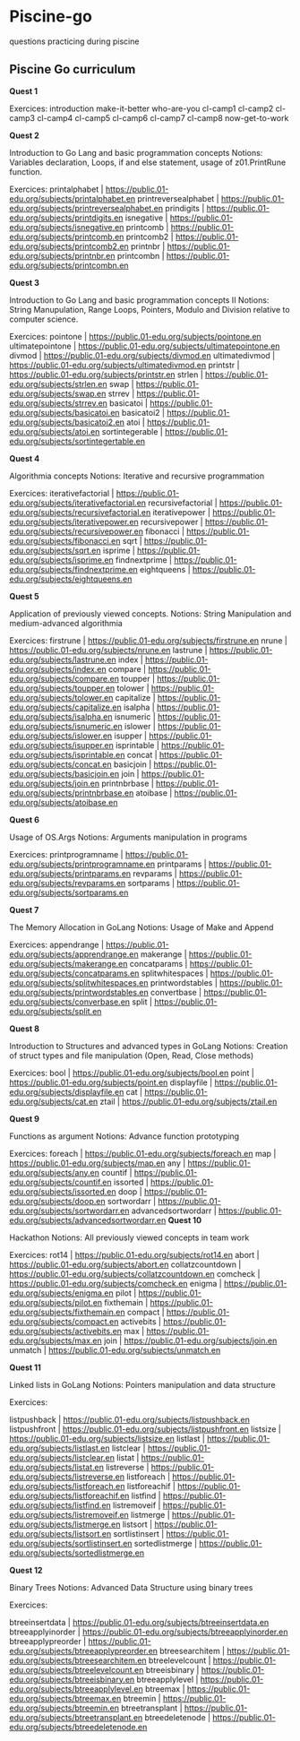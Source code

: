 # Piscine-go

questions practicing during piscine

## Piscine Go curriculum

**Quest 1**

Exercices:
introduction 
make-it-better
who-are-you
cl-camp1 
cl-camp2 
cl-camp3
cl-camp4 
cl-camp5 
cl-camp6 
cl-camp7 
cl-camp8 
now-get-to-work

**Quest 2**

Introduction to Go Lang and basic programmation concepts
Notions: Variables declaration, Loops, if and else statement, usage of z01.PrintRune function.

Exercices:
printalphabet | https://public.01-edu.org/subjects/printalphabet.en
printreversealphabet | https://public.01-edu.org/subjects/printreversealphabet.en
prindigits | https://public.01-edu.org/subjects/printdigits.en
isnegative | https://public.01-edu.org/subjects/isnegative.en
printcomb | https://public.01-edu.org/subjects/printcomb.en
printcomb2 | https://public.01-edu.org/subjects/printcomb2.en
printnbr | https://public.01-edu.org/subjects/printnbr.en
printcombn | https://public.01-edu.org/subjects/printcombn.en

**Quest 3**

Introduction to Go Lang and basic programmation concepts II
Notions: String Manupulation, Range Loops, Pointers, Modulo and Division relative to computer science.

Exercices:
pointone | https://public.01-edu.org/subjects/pointone.en
ultimatepointone | https://public.01-edu.org/subjects/ultimatepointone.en
divmod | https://public.01-edu.org/subjects/divmod.en
ultimatedivmod | https://public.01-edu.org/subjects/ultimatedivmod.en
printstr | https://public.01-edu.org/subjects/printstr.en
strlen | https://public.01-edu.org/subjects/strlen.en
swap | https://public.01-edu.org/subjects/swap.en
strrev | https://public.01-edu.org/subjects/strrev.en
basicatoi | https://public.01-edu.org/subjects/basicatoi.en
basicatoi2 | https://public.01-edu.org/subjects/basicatoi2.en
atoi | https://public.01-edu.org/subjects/atoi.en
sortintegerable | https://public.01-edu.org/subjects/sortintegertable.en

**Quest 4**

Algorithmia concepts
Notions: Iterative and recursive programmation

Exercices:
iterativefactorial | https://public.01-edu.org/subjects/iterativefactorial.en
recursivefactorial | https://public.01-edu.org/subjects/recursivefactorial.en
iterativepower | https://public.01-edu.org/subjects/iterativepower.en
recursivepower | https://public.01-edu.org/subjects/recursivepower.en
fibonacci | https://public.01-edu.org/subjects/fibonacci.en
sqrt | https://public.01-edu.org/subjects/sqrt.en
isprime | https://public.01-edu.org/subjects/isprime.en
findnextprime | https://public.01-edu.org/subjects/findnextprime.en
eightqueens | https://public.01-edu.org/subjects/eightqueens.en

**Quest 5**

Application of previously viewed concepts.
Notions: String Manipulation and medium-advanced algorithmia

Exercices:
firstrune | https://public.01-edu.org/subjects/firstrune.en
nrune | https://public.01-edu.org/subjects/nrune.en
lastrune | https://public.01-edu.org/subjects/lastrune.en
index | https://public.01-edu.org/subjects/index.en
compare | https://public.01-edu.org/subjects/compare.en
toupper | https://public.01-edu.org/subjects/toupper.en
tolower | https://public.01-edu.org/subjects/tolower.en
capitalize | https://public.01-edu.org/subjects/capitalize.en
isalpha | https://public.01-edu.org/subjects/isalpha.en
isnumeric | https://public.01-edu.org/subjects/isnumeric.en
islower | https://public.01-edu.org/subjects/islower.en
isupper | https://public.01-edu.org/subjects/isupper.en
isprintable | https://public.01-edu.org/subjects/isprintable.en
concat | https://public.01-edu.org/subjects/concat.en
basicjoin | https://public.01-edu.org/subjects/basicjoin.en
join | https://public.01-edu.org/subjects/join.en
printnbrbase | https://public.01-edu.org/subjects/printnbrbase.en
atoibase | https://public.01-edu.org/subjects/atoibase.en

**Quest 6**

Usage of OS.Args
Notions: Arguments manipulation in programs

Exercices:
printprogramname | https://public.01-edu.org/subjects/printprogramname.en
printparams | https://public.01-edu.org/subjects/printparams.en
revparams | https://public.01-edu.org/subjects/revparams.en
sortparams | https://public.01-edu.org/subjects/sortparams.en

**Quest 7**

The Memory Allocation in GoLang
Notions: Usage of Make and Append

Exercices:
appendrange | https://public.01-edu.org/subjects/apprendrange.en
makerange | https://public.01-edu.org/subjects/makerange.en
concatparams | https://public.01-edu.org/subjects/concatparams.en
splitwhitespaces | https://public.01-edu.org/subjects/splitwhitespaces.en
printwordstables | https://public.01-edu.org/subjects/printwordstables.en
convertbase | https://public.01-edu.org/subjects/converbase.en
split | https://public.01-edu.org/subjects/split.en

**Quest 8**

Introduction to Structures and advanced types in GoLang
Notions: Creation of struct types and file manipulation (Open, Read, Close methods)

Exercices:
bool | https://public.01-edu.org/subjects/bool.en
point | https://public.01-edu.org/subjects/point.en
displayfile | https://public.01-edu.org/subjects/displayfile.en
cat | https://public.01-edu.org/subjects/cat.en
ztail | https://public.01-edu.org/subjects/ztail.en

**Quest 9**

Functions as argument
Notions: Advance function prototyping

Exercices:
foreach | https://public.01-edu.org/subjects/foreach.en
map | https://public.01-edu.org/subjects/map.en
any | https://public.01-edu.org/subjects/any.en
countif | https://public.01-edu.org/subjects/countif.en
issorted | https://public.01-edu.org/subjects/issorted.en
doop | https://public.01-edu.org/subjects/doop.en
sortwordarr | https://public.01-edu.org/subjects/sortwordarr.en
advancedsortwordarr | https://public.01-edu.org/subjects/advancedsortwordarr.en
**Quest 10**

Hackathon
Notions: All previously viewed concepts in team work

Exercices:
rot14 | https://public.01-edu.org/subjects/rot14.en
abort | https://public.01-edu.org/subjects/abort.en
collatzcountdown | https://public.01-edu.org/subjects/collatzcountdown.en
comcheck | https://public.01-edu.org/subjects/comcheck.en
enigma | https://public.01-edu.org/subjects/enigma.en
pilot | https://public.01-edu.org/subjects/pilot.en
fixthemain | https://public.01-edu.org/subjects/fixthemain.en
compact | https://public.01-edu.org/subjects/compact.en
activebits | https://public.01-edu.org/subjects/activebits.en
max | https://public.01-edu.org/subjects/max.en
join | https://public.01-edu.org/subjects/join.en
unmatch | https://public.01-edu.org/subjects/unmatch.en

**Quest 11**

Linked lists in GoLang
Notions: Pointers manipulation and data structure

Exercices:

listpushback | https://public.01-edu.org/subjects/listpushback.en
listpushfront | https://public.01-edu.org/subjects/listpushfront.en
listsize | https://public.01-edu.org/subjects/listsize.en
listlast | https://public.01-edu.org/subjects/listlast.en
listclear | https://public.01-edu.org/subjects/listclear.en
listat | https://public.01-edu.org/subjects/listat.en
listreverse | https://public.01-edu.org/subjects/listreverse.en
listforeach | https://public.01-edu.org/subjects/listforeach.en
listforeachif | https://public.01-edu.org/subjects/listforeachif.en
listfind | https://public.01-edu.org/subjects/listfind.en
listremoveif | https://public.01-edu.org/subjects/listremoveif.en
listmerge | https://public.01-edu.org/subjects/listmerge.en
listsort | https://public.01-edu.org/subjects/listsort.en
sortlistinsert | https://public.01-edu.org/subjects/sortlistinsert.en
sortedlistmerge | https://public.01-edu.org/subjects/sortedlistmerge.en

**Quest 12**

Binary Trees
Notions: Advanced Data Structure using binary trees

Exercices:

btreeinsertdata | https://public.01-edu.org/subjects/btreeinsertdata.en
btreeapplyinorder | https://public.01-edu.org/subjects/btreeapplyinorder.en
btreeapplypreorder | https://public.01-edu.org/subjects/btreeapplypreorder.en
btreesearchitem | https://public.01-edu.org/subjects/btreesearchitem.en
btreelevelcount | https://public.01-edu.org/subjects/btreelevelcount.en
btreeisbinary | https://public.01-edu.org/subjects/btreeisbinary.en
btreeapplylevel | https://public.01-edu.org/subjects/btreeapplylevel.en
btreemax | https://public.01-edu.org/subjects/btreemax.en
btreemin | https://public.01-edu.org/subjects/btreemin.en
btreetransplant | https://public.01-edu.org/subjects/btreetransplant.en
btreedeletenode | https://public.01-edu.org/subjects/btreedeletenode.en
